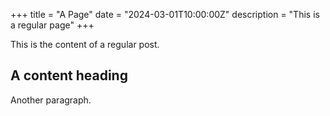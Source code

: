 +++
title = "A Page"
date = "2024-03-01T10:00:00Z"
description = "This is a regular page"
+++

This is the content of a regular post.

## A content heading

Another paragraph.
